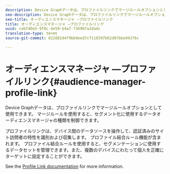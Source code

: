 ```yaml
---
description: Device Graphデータは、プロファイルリンクでマージルールオプションとして使用できます。 マージルールを使用すると、セグメント化に使用するデータオーディエンスマネージャの種類を制御できます。
seo-description: Device Graphデータは、プロファイルリンクでマージルールオプションとして使用できます。 マージルールを使用すると、セグメント化に使用するデータオーディエンスマネージャの種類を制御できます。
seo-title: オーディエンスマネージャ —プロファイルリンク
title: オーディエンスマネージャ —プロファイルリンク
uuid: cebf40e5-9f0c-4e59-b4a7-73696fa2dadc
translation-type: tm+mt
source-git-commit: 822882d4f9bb9eed7cf116597b62d07bbe94376c

---
```



# オーディエンスマネージャ —プロファイルリンク{#audience-manager-profile-link}

Device Graphデータは、プロファイルリンクでマージルールオプションとして使用できます。 マージルールを使用すると、セグメント化に使用するデータオーディエンスマネージャの種類を制御できます。

プロファイルリンクは、デバイス間のデータソースを操作して、認証済みのサイト訪問者の特性を識別および収集します。 プロファイル結合ルール機能が含まれます。 プロファイル結合ルールを使用すると、セグメンテーションに使用するデータセットを管理できます。また、複数のデバイスにわたって個人を正確にターゲットに設定することができます。

See the [Profile Link documentation](https://docs.adobe.com/content/help/en/audience-manager/user-guide/features/profile-merge-rules/merge-rules-overview.html) for more information.
